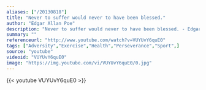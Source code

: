 ```yaml
---
aliases: ["/20130818"]
title: "Never to suffer would never to have been blessed."
author: "Edgar Allan Poe"
description: "Never to suffer would never to have been blessed. - Edgar Allan Poe quotes from GetInspired365.com"
summary: ""
referenceurl: "http://www.youtube.com/watch?v=VUYUvY6quE0"
tags: ["Adversity","Exercise","Health","Perseverance","Sport",]
source: "youtube"
videoid: "VUYUvY6quE0"
image: "https://img.youtube.com/vi/VUYUvY6quE0/0.jpg"
---
```


{{< youtube VUYUvY6quE0 >}}
